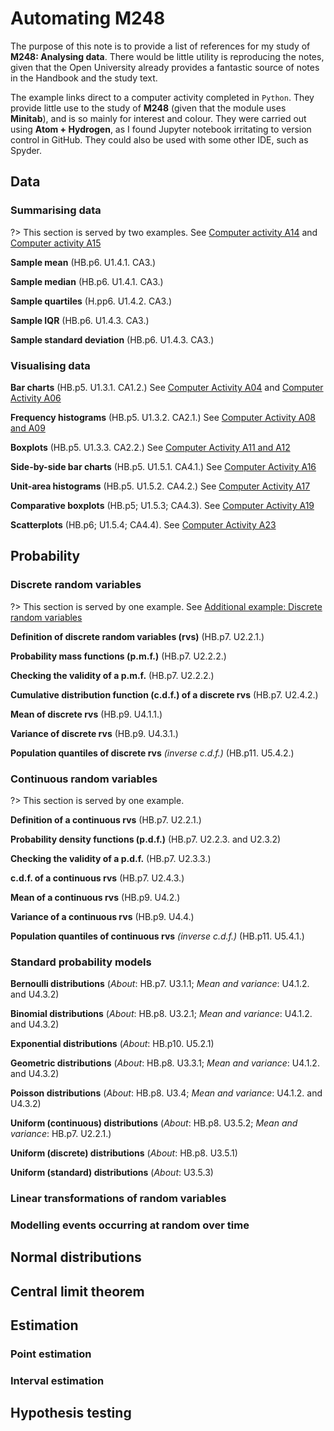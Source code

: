 # Automating M248

The purpose of this note is to provide a list of references for my study of **M248: Analysing data**.
There would be little utility is reproducing the notes, given that the Open University already provides a fantastic source of notes in the Handbook and the study text.

The example links direct to a computer activity completed in `Python`.
They provide little use to the study of **M248** (given that the module uses **Minitab**), and is so mainly for interest and colour.
They were carried out using **Atom + Hydrogen**, as I found Jupyter notebook irritating to version control in GitHub.
They could also be used with some other IDE, such as Spyder.

## Data

### Summarising data

?> This section is served by two examples.
See
[Computer activity A14]([href](https://github.com/ljk233/AutomatingM248/blob/master/Python/a_14_summarising_data.py))
and
[Computer activity A15]([href](https://github.com/ljk233/AutomatingM248/blob/master/Python/a_15_summarising_data.py))

**Sample mean** (HB.p6. U1.4.1. CA3.)

**Sample median** (HB.p6. U1.4.1. CA3.)

**Sample quartiles** (H.pp6. U1.4.2. CA3.)

**Sample IQR** (HB.p6. U1.4.3. CA3.)

**Sample standard deviation** (HB.p6. U1.4.3. CA3.)

### Visualising data

**Bar charts** (HB.p5. U1.3.1. CA1.2.)
See
[Computer Activity A04](https://github.com/ljk233/AutomatingM248/blob/master/Python/a_04_bar_chart.py)
and
[Computer Activity A06](https://github.com/ljk233/AutomatingM248/blob/master/Python/a_06_bar_chart.py)

**Frequency histograms** (HB.p5. U1.3.2. CA2.1.)
See
[Computer Activity A08 and A09](https://github.com/ljk233/AutomatingM248/blob/master/Python/a_08_09_freq_hist.py)

**Boxplots** (HB.p5. U1.3.3. CA2.2.)
See
[Computer Activity A11 and A12](https://github.com/ljk233/AutomatingM248/blob/master/Python/a_11_12_boxplot.py)

**Side-by-side bar charts** (HB.p5. U1.5.1. CA4.1.)
See
[Computer Activity A16](https://github.com/ljk233/AutomatingM248/blob/master/Python/a_16_side_by_side_bar_chart.py)

**Unit-area histograms** (HB.p5. U1.5.2. CA4.2.)
See
[Computer Activity A17](https://github.com/ljk233/AutomatingM248/blob/master/Python/a_17_unit_area_hist.py)

**Comparative boxplots** (HB.p5; U1.5.3; CA4.3).
See
[Computer Activity A19](https://github.com/ljk233/AutomatingM248/blob/master/Python/a_19_comparative_boxplots.py)

**Scatterplots** (HB.p6; U1.5.4; CA4.4).
See
[Computer Activity A23](https://github.com/ljk233/AutomatingM248/blob/master/Python/a_23_scatterplot.py)

## Probability

### Discrete random variables

?> This section is served by one example.
See
[Additional example: Discrete random variables](https://github.com/ljk233/AutomatingM248/blob/master/Python/x_01_discrete.py)

**Definition of discrete random variables (rvs)** (HB.p7. U2.2.1.)

**Probability mass functions (p.m.f.)** (HB.p7. U2.2.2.)

**Checking the validity of a p.m.f.** (HB.p7. U2.2.2.)

**Cumulative distribution function (c.d.f.) of a discrete rvs** (HB.p7. U2.4.2.)

**Mean of discrete rvs** (HB.p9. U4.1.1.)

**Variance of discrete rvs** (HB.p9. U4.3.1.)

**Population quantiles of discrete rvs** *(inverse c.d.f.)* (HB.p11. U5.4.2.)

### Continuous random variables

?> This section is served by one example.
<!--Add example-->

**Definition of a continuous rvs** (HB.p7. U2.2.1.)

**Probability density functions (p.d.f.)** (HB.p7. U2.2.3. and U2.3.2)

**Checking the validity of a p.d.f.** (HB.p7. U2.3.3.)

**c.d.f. of a continuous rvs** (HB.p7. U2.4.3.)

**Mean of a continuous rvs** (HB.p9. U4.2.)

**Variance of a continuous rvs** (HB.p9. U4.4.)

**Population quantiles of continuous rvs** *(inverse c.d.f.)* (HB.p11. U5.4.1.)

### Standard probability models

**Bernoulli distributions** (*About*: HB.p7. U3.1.1; *Mean and variance*: U4.1.2. and U4.3.2)

**Binomial distributions** (*About*: HB.p8. U3.2.1; *Mean and variance*: U4.1.2. and U4.3.2)

**Exponential distributions** (*About*: HB.p10. U5.2.1)

**Geometric distributions** (*About*: HB.p8. U3.3.1; *Mean and variance*: U4.1.2. and U4.3.2)

**Poisson distributions** (*About*: HB.p8. U3.4; *Mean and variance*: U4.1.2. and U4.3.2)

**Uniform (continuous) distributions** (*About*: HB.p8. U3.5.2; *Mean and variance*: HB.p7. U2.2.1.)

**Uniform (discrete) distributions** (*About*: HB.p8. U3.5.1)

**Uniform (standard) distributions** (*About*: U3.5.3)

### Linear transformations of random variables

### Modelling events occurring at random over time

## Normal distributions

## Central limit theorem

## Estimation

### Point estimation

### Interval estimation

## Hypothesis testing
